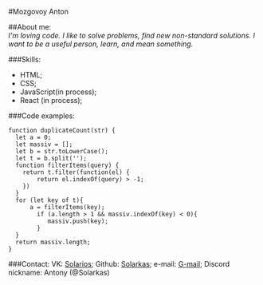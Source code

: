 #Mozgovoy Anton

##About me:  
_I'm loving code. I like to solve problems, find new non-standard solutions. I want to be a useful person, learn, and mean something._

###Skills:

- HTML;
- CSS;
- JavaScript(in process);
- React (in process);

###Code examples:

```
function duplicateCount(str) {
  let a = 0;
  let massiv = [];
  let b = str.toLowerCase();
  let t = b.split('');
  function filterItems(query) {
    return t.filter(function(el) {
        return el.indexOf(query) > -1;
    })
  }
  for (let key of t){
      a = filterItems(key);
        if (a.length > 1 && massiv.indexOf(key) < 0){
           massiv.push(key);
        }
  }
  return massiv.length;
}
```

###Contact:
VK: [Solarios](https://vk.com/id6659601);
Github: [Solarkas](https://github.com/Solarkas);
e-mail: [G-mail](vseigru@gmail.com);
Discord nickname: Antony (@Solarkas)

```

```

